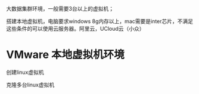 大数据集群环境，一般需要3台以上的虚拟机；

搭建本地虚拟机，电脑要求windows 8g内存以上，mac需要是inter芯片，不满足这些条件的可以使用云服务器。阿里云，UCloud云（小众）


# VMware 本地虚拟机环境

创建linux虚拟机

克隆多台linux虚拟机